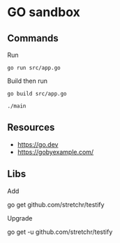 # GO sandbox


## Commands

Run

`go run src/app.go`

Build then run

`go build src/app.go`

`./main`


## Resources

* https://go.dev
* https://gobyexample.com/



## Libs

Add

go get github.com/stretchr/testify

Upgrade

go get -u github.com/stretchr/testify